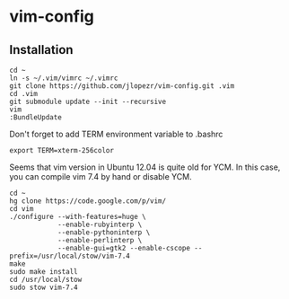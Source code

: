 vim-config
==========

Installation
------------
    cd ~
    ln -s ~/.vim/vimrc ~/.vimrc 
    git clone https://github.com/jlopezr/vim-config.git .vim
    cd .vim
    git submodule update --init --recursive
    vim
    :BundleUpdate

Don't forget to add TERM environment variable to .bashrc

    export TERM=xterm-256color
    
Seems that vim version in Ubuntu 12.04 is quite old for YCM. In this case, you can compile vim 7.4 by hand or disable YCM.

    cd ~
    hg clone https://code.google.com/p/vim/
    cd vim
    ./configure --with-features=huge \
                --enable-rubyinterp \
                --enable-pythoninterp \
                --enable-perlinterp \
                --enable-gui=gtk2 --enable-cscope --prefix=/usr/local/stow/vim-7.4
    make 
    sudo make install
    cd /usr/local/stow
    sudo stow vim-7.4

